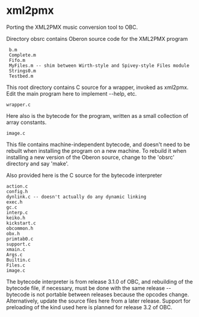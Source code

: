 # xml2pmx
Porting the XML2PMX music conversion tool to OBC.

Directory obsrc contains Oberon source code for the XML2PMX program

     b.m
     Complete.m
     Fifo.m
     MyFiles.m -- shim between Wirth-style and Spivey-style Files module
     Strings0.m
     Testbed.m

This root directory contains C source for a wrapper, invoked as xml2pmx.
Edit the main program here to implement --help, etc.

    wrapper.c

Here also is the bytecode for the program, written as a small collection
of array constants.

    image.c

This file contains machine-independent bytecode, and doesn't need to
be rebuilt when installing the program on a new machine.  To rebuild
it when installing a new version of the Oberon source, change to the
'obsrc' directory and say 'make'.

Also provided here is the C source for the bytecode interpreter

    action.c
    config.h
    dynlink.c -- doesn't actually do any dynamic linking
    exec.h
    gc.c
    interp.c
    keiko.h
    kickstart.c
    obcommon.h
    obx.h
    primtab0.c
    support.c
    xmain.c
    Args.c
    Builtin.c
    Files.c
    image.c

The bytecode interpreter is from release 3.1.0 of OBC, and rebuilding
of the bytecode file, if necessary, must be done with the same release
-- bytecode is not portable between releases because the opcodes
change.  Alternatively, update the source files here from a later
release.  Support for preloading of the kind used here is planned for
release 3.2 of OBC.
